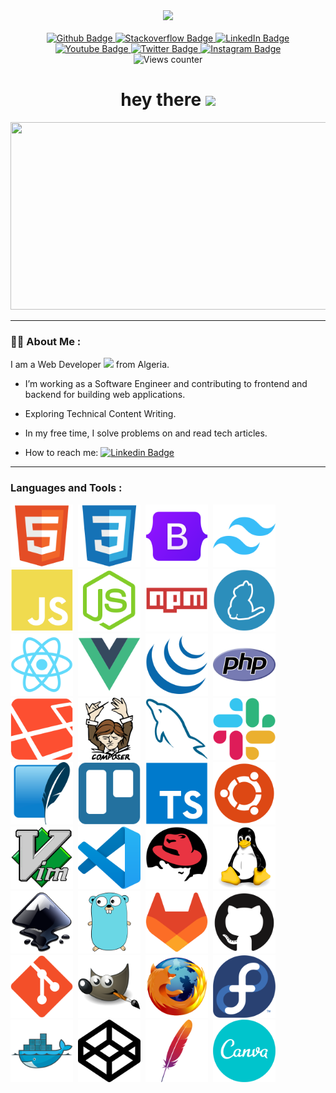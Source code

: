<div id="header" align="center" >
    <div>
        <img src="https://media.giphy.com/media/R03zWv5p1oNSQd91EP/giphy.gif" width="300"/>
    </div >
    <br>
    <a href="https://github.com/abderrahmanebennaceur">
        <img src="https://img.shields.io/badge/Github-black?style=for-the-badge&logo=github&logoColor=white" alt="Github Badge"/>
    </a>
    <a href="#">
        <img src="https://img.shields.io/badge/Stackoverflow-orange?style=for-the-badge&logo=stackoverflow&logoColor=white" alt="Stackoverflow Badge"/>
    </a>
    <a href="https://dz.linkedin.com/in/abderrahmane-bennaceur-26966b211">
        <img src="https://img.shields.io/badge/LinkedIn-blue?style=for-the-badge&logo=linkedin&logoColor=white" alt="LinkedIn Badge"/>
    </a>
    <a href="#">
        <img src="https://img.shields.io/badge/YouTube-red?style=for-the-badge&logo=youtube&logoColor=white" alt="Youtube Badge"/>
    </a>
    <a href="#">
        <img src="https://img.shields.io/badge/Twitter-blue?style=for-the-badge&logo=twitter&logoColor=white" alt="Twitter Badge"/>
    </a>
    <a href="#">
        <img src="https://img.shields.io/badge/Instagram-purple?style=for-the-badge&logo=instagram&logoColor=white" alt="Instagram Badge"/>
    </a>

<br>

<img src="https://komarev.com/ghpvc/?username=abderrahmanebennaceur&style=flat-square&color=blue" alt="Views counter"/>

<br>

<h1>
  hey there
  <img src="https://media.giphy.com/media/hvRJCLFzcasrR4ia7z/giphy.gif" width="30px"/>
</h1>
</div>

<div align="center">
  <img src="https://media.giphy.com/media/SWoSkN6DxTszqIKEqv/giphy.gif" width="600" height="300"/>
</div>

---

### :man_technologist: About Me :

I am a Web Developer <img src="https://media.giphy.com/media/WUlplcMpOCEmTGBtBW/giphy.gif" width="30"> from Algeria.

- I’m working as a Software Engineer and contributing to frontend and backend for building web applications.

- Exploring Technical Content Writing.

- In my free time, I solve problems on and read tech articles.

- How to reach me: [![Linkedin Badge](https://img.shields.io/badge/-Abderrahmane_BENNACEUR-blue?style=flat&logo=Linkedin&logoColor=white)](https://dz.linkedin.com/in/abderrahmane-bennaceur-26966b211)

---

### Languages and Tools :

<div>
  <img src="https://raw.githubusercontent.com/devicons/devicon/1119b9f84c0290e0f0b38982099a2bd027a48bf1/icons/html5/html5-original.svg" title="Html" alt="Java" width="100" height="100"/>&nbsp;
  <img src="https://raw.githubusercontent.com/devicons/devicon/1119b9f84c0290e0f0b38982099a2bd027a48bf1/icons/css3/css3-original.svg" title="Css" alt="Java" width="100" height="100"/>&nbsp;
  <img src="https://raw.githubusercontent.com/devicons/devicon/master/icons/bootstrap/bootstrap-original.svg" title="Css" alt="Bootstrap" width="100" height="100"/>&nbsp;
  <img src="https://raw.githubusercontent.com/devicons/devicon/master/icons/tailwindcss/tailwindcss-plain.svg" title="Css" alt="Java" width="100" height="100"/>&nbsp;
  <img src="https://raw.githubusercontent.com/devicons/devicon/master/icons/javascript/javascript-plain.svg" title="Javascript" alt="Javascript" width="100" height="100"/>&nbsp;
  <img src="https://raw.githubusercontent.com/devicons/devicon/master/icons/nodejs/nodejs-original.svg" title="" alt="" width="100" height="100"/>&nbsp;
  <img src="https://raw.githubusercontent.com/devicons/devicon/master/icons/npm/npm-original-wordmark.svg" title="" alt="" width="100" height="100"/>&nbsp;
  <img src="https://raw.githubusercontent.com/devicons/devicon/master/icons/yarn/yarn-original.svg" title="" alt="" width="100" height="100"/>&nbsp;
  <img src="https://raw.githubusercontent.com/devicons/devicon/master/icons/react/react-original.svg" title="Css" alt="Java" width="100" height="100"/>&nbsp;
  <img src="https://raw.githubusercontent.com/devicons/devicon/master/icons/vuejs/vuejs-original.svg" title="" alt="" width="100" height="100"/>&nbsp;
  <img src="https://raw.githubusercontent.com/devicons/devicon/master/icons/jquery/jquery-original.svg" title="Css" alt="Java" width="100" height="100"/>&nbsp;
  <img src="https://raw.githubusercontent.com/devicons/devicon/master/icons/php/php-original.svg" title="Css" alt="Java" width="100" height="100"/>&nbsp;
  <img src="https://raw.githubusercontent.com/devicons/devicon/master/icons/laravel/laravel-plain.svg" title="Css" alt="Java" width="100" height="100"/>&nbsp;
  <img src="https://raw.githubusercontent.com/devicons/devicon/master/icons/composer/composer-original.svg" title="" alt="" width="100" height="100"/>&nbsp;
  <img src="https://raw.githubusercontent.com/devicons/devicon/master/icons/mysql/mysql-original.svg" title="Css" alt="Java" width="100" height="100"/>&nbsp;
  <img src="https://raw.githubusercontent.com/devicons/devicon/master/icons/slack/slack-original.svg" title="" alt="" width="100" height="100"/>&nbsp;
  <img src="https://raw.githubusercontent.com/devicons/devicon/master/icons/sqlite/sqlite-original.svg" title="" alt="" width="100" height="100"/>&nbsp;
  <img src="https://raw.githubusercontent.com/devicons/devicon/master/icons/trello/trello-plain.svg" title="" alt="" width="100" height="100"/>&nbsp;
  <img src="https://raw.githubusercontent.com/devicons/devicon/master/icons/typescript/typescript-original.svg" title="" alt="" width="100" height="100"/>&nbsp;
  <img src="https://raw.githubusercontent.com/devicons/devicon/master/icons/ubuntu/ubuntu-plain.svg" title="" alt="" width="100" height="100"/>&nbsp;
  <img src="https://raw.githubusercontent.com/devicons/devicon/master/icons/vim/vim-original.svg" title="" alt="" width="100" height="100"/>&nbsp;
  <img src="https://raw.githubusercontent.com/devicons/devicon/master/icons/vscode/vscode-original.svg" title="" alt="" width="100" height="100"/>&nbsp;
  <img src="https://raw.githubusercontent.com/devicons/devicon/master/icons/redhat/redhat-original.svg" title="" alt="" width="100" height="100"/>&nbsp;
  <img src="https://raw.githubusercontent.com/devicons/devicon/master/icons/linux/linux-original.svg" title="" alt="" width="100" height="100"/>&nbsp;
  <img src="https://raw.githubusercontent.com/devicons/devicon/master/icons/inkscape/inkscape-original.svg" title="" alt="" width="100" height="100"/>&nbsp;
  <img src="https://raw.githubusercontent.com/devicons/devicon/master/icons/go/go-original.svg" title="" alt="" width="100" height="100"/>&nbsp;
  <img src="https://raw.githubusercontent.com/devicons/devicon/master/icons/gitlab/gitlab-original.svg" title="" alt="" width="100" height="100"/>&nbsp;
  <img src="https://raw.githubusercontent.com/devicons/devicon/master/icons/github/github-original.svg" title="" alt="" width="100" height="100"/>&nbsp;
  <img src="https://raw.githubusercontent.com/devicons/devicon/master/icons/git/git-original.svg" title="" alt="" width="100" height="100"/>&nbsp;
  <img src="https://raw.githubusercontent.com/devicons/devicon/master/icons/gimp/gimp-original.svg" title="" alt="" width="100" height="100"/>&nbsp;
  <img src="https://raw.githubusercontent.com/devicons/devicon/master/icons/firefox/firefox-original.svg" title="" alt="" width="100" height="100"/>&nbsp;
  <img src="https://raw.githubusercontent.com/devicons/devicon/master/icons/fedora/fedora-original.svg" title="" alt="" width="100" height="100"/>&nbsp;
  <img src="https://raw.githubusercontent.com/devicons/devicon/master/icons/docker/docker-original.svg" title="" alt="" width="100" height="100"/>&nbsp;
  <img src="https://raw.githubusercontent.com/devicons/devicon/master/icons/codepen/codepen-plain.svg" title="" alt="" width="100" height="100"/>&nbsp;
  <img src="https://raw.githubusercontent.com/devicons/devicon/master/icons/apache/apache-original.svg" title="" alt="" width="100" height="100"/>&nbsp;
  <img src="https://raw.githubusercontent.com/devicons/devicon/master/icons/canva/canva-original.svg" title="" alt="" width="100" height="100"/>&nbsp;
  
</div>